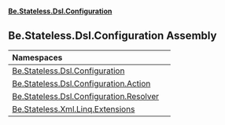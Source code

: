#### [Be.Stateless.Dsl.Configuration](README.md 'README')

## Be.Stateless.Dsl.Configuration Assembly

| Namespaces | |
| :--- | :--- |
| [Be.Stateless.Dsl.Configuration](Be.Stateless.Dsl.Configuration.md 'Be.Stateless.Dsl.Configuration') | |
| [Be.Stateless.Dsl.Configuration.Action](Be.Stateless.Dsl.Configuration.Action.md 'Be.Stateless.Dsl.Configuration.Action') | |
| [Be.Stateless.Dsl.Configuration.Resolver](Be.Stateless.Dsl.Configuration.Resolver.md 'Be.Stateless.Dsl.Configuration.Resolver') | |
| [Be.Stateless.Xml.Linq.Extensions](Be.Stateless.Xml.Linq.Extensions.md 'Be.Stateless.Xml.Linq.Extensions') | |
